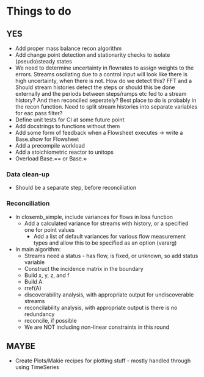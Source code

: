 # Things to do

 ## YES
 - Add proper mass balance recon algorithm
 - Add change point detection and stationarity checks to isolate (pseudo)steady states
 - We need to determine uncertainty in flowrates to assign weights to the errors. Streams oscilating due to a control input will look like there is high uncertainty, when there is not. How do we detect this? FFT and a Should stream histories detect the steps or should this be done externally and the periods between steps/ramps etc fed to a stream history? And then reconciled seperately? Best place to do is probably in the recon function. Need to split stream histories into separate variables for eac pass filter?
 - Define unit tests for CI at some future point
 - Add docstrings to functions without them
 - Add some form of feedback when a Flowsheet executes -> write a Base.show for Flowsheet
 - Add a precompile workload
 - Add a stoichiometric reactor to unitops
 - Overload Base.== or Base.≈

 ### Data clean-up
  - Should be a separate step, before reconciliation
  
 ### Reconciliation
  - In closemb_simple, include variances for flows in loss function
    - Add a calculated variance for streams with history, or a specified one for point values
        - Add a list of default variances for various flow measurement types and allow this to be specified as an option (vararg)
  - In main algorithm:
    - Streams need a status - has flow, is fixed, or unknown, so add status variable
    - Construct the incidence matrix in the boundary
    - Build x, y, z, and f
    - Build A
    - rref(A)
    - discoverability analysis, with appropriate output for undiscoverable streams
    - reconcilability analysis, with appropriate output is there is no redundancy
    - reconcile, if possible
    - We are NOT including non-linear constraints in this round

 ## MAYBE
 - Create Plots/Makie recipes for plotting stuff - mostly handled through using TimeSeries
